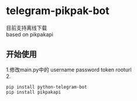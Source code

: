 # telegram-pikpak-bot

目前支持离线下载   
based on pikpakapi   

## 开始使用  
1.修改main.py中的 username password token rooturl     
2.

    pip install python-telegram-bot
    pip install pikpakapi

